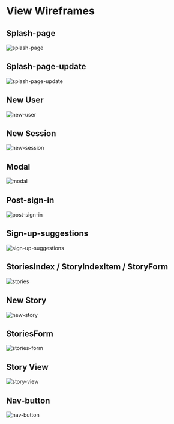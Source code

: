 # View Wireframes

## Splash-page
![splash-page]

## Splash-page-update
![splash-page-update]

## New User
![new-user]

## New Session
![new-session]

## Modal
![modal]

## Post-sign-in
![post-sign-in]

## Sign-up-suggestions
![sign-up-suggestions]

## StoriesIndex / StoryIndexItem / StoryForm
![stories]

## New Story
![new-story]

## StoriesForm
![stories-form]

## Story View
![story-view]

## Nav-button
![nav-button]


[splash-page]: ./wireframes/splash_page.png
[splash-page-update]: ./wireframes/splash_page_update.png
[new-user]: ./wireframes/new_user.png
[new-session]: ./wireframes/new_session.png
[modal]: ./wireframes/modal.png
[post-sign-in]: ./wireframes/post_sign_in.png
[sign-up-suggestions]: ./wireframes/Sign_up.png
[stories]: ./wireframes/stories_index.png
[new-story]: ./wireframes/new_story.png
[stories-form]: ./wireframes/stories_form.png
[story-view]: ./wireframes/story_show.png
[nav-button]: ./wireframes/nav_button_upclose.png
